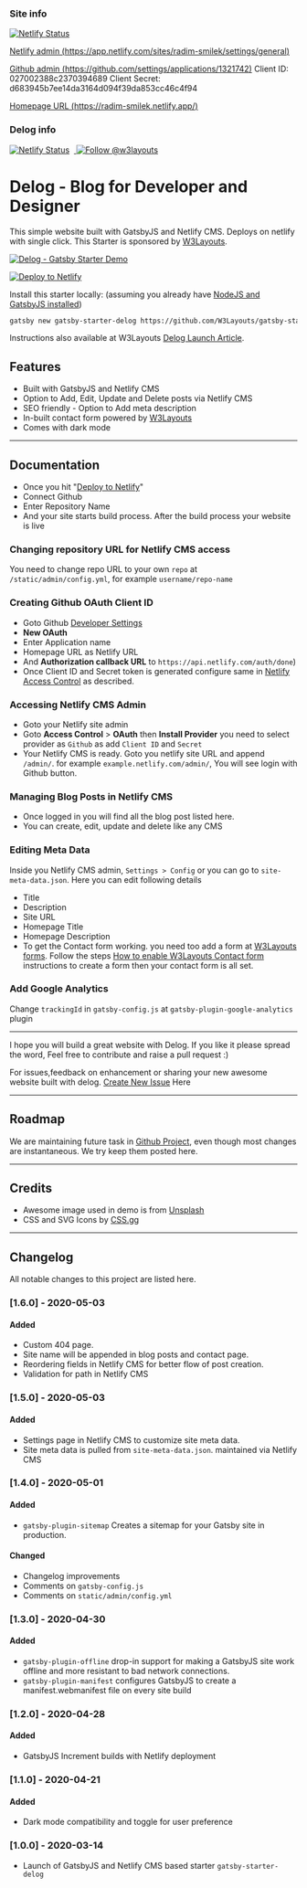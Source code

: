 ### Site info

[![Netlify Status](https://api.netlify.com/api/v1/badges/f85c590a-92b1-4efa-b399-226f95e9f120/deploy-status)](https://app.netlify.com/sites/radim-smilek/deploys)

[Netlify admin (https://app.netlify.com/sites/radim-smilek/settings/general)](https://app.netlify.com/sites/radim-smilek/settings/general)

[Github admin (https://github.com/settings/applications/1321742)](https://github.com/settings/applications/1321742)
Client ID: 027002388c2370394689
Client Secret: d683945b7ee14da3164d094f39da853cc46c4f94

[Homepage URL (https://radim-smilek.netlify.app/)](https://radim-smilek.netlify.app/)

### Delog info

[![Netlify Status](https://api.netlify.com/api/v1/badges/8ec719ad-c2f8-4529-b97d-e7561a9eaf33/deploy-status)](https://app.netlify.com/sites/delog-w3layouts/deploys) &nbsp;<a href="https://twitter.com/intent/follow?screen_name=w3layouts">
<img src="https://img.shields.io/twitter/follow/w3layouts.svg?label=Follow%20@w3layouts" alt="Follow @w3layouts" />
</a>

# Delog - Blog for Developer and Designer

This simple website built with GatsbyJS and Netlify CMS. Deploys on netlify with single click. This Starter is sponsored by [W3Layouts](https://w3layouts.com).

[![Delog - Gatsby Starter Demo](https://w3layouts.com/wp-content/uploads/2020/03/delog.jpg)](https://delog-w3layouts.netlify.com/)

[![Deploy to Netlify](https://www.netlify.com/img/deploy/button.svg)](https://app.netlify.com/start/deploy?repository=https://github.com/W3Layouts/gatsby-starter-delog)

Install this starter locally: (assuming you already have [NodeJS and GatsbyJS installed](https://www.gatsbyjs.org/tutorial/part-zero/))

```bash
gatsby new gatsby-starter-delog https://github.com/W3Layouts/gatsby-starter-delog
```

Instructions also available at W3Layouts [Delog Launch Article](https://w3layouts.com/articles/delog-gatsby-starter-netlify-cms/).

## Features

- Built with GatsbyJS and Netlify CMS
- Option to Add, Edit, Update and Delete posts via Netlify CMS
- SEO friendly - Option to Add meta description
- In-built contact form powered by [W3Layouts](https://w3layouts.com)
- Comes with dark mode

---

## Documentation

- Once you hit "[Deploy to Netlify](https://app.netlify.com/start/deploy?repository=https://github.com/W3Layouts/gatsby-starter-delog)"
- Connect Github
- Enter Repository Name
- And your site starts build process. After the build process your website is live

### Changing repository URL for Netlify CMS access

You need to change repo URL to your own `repo` at `/static/admin/config.yml`, for example `username/repo-name`

### Creating Github OAuth Client ID

- Goto Github [Developer Settings](https://github.com/settings/developers)
- **New OAuth**
- Enter Application name
- Homepage URL as Netlify URL
- And **Authorization callback URL** to `https://api.netlify.com/auth/done`)
- Once Client ID and Secret token is generated configure same in [Netlify Access Control](#accessing-netlify-cms-admin) as described.

### Accessing Netlify CMS Admin

- Goto your Netlify site admin
- Goto **Access Control** > **OAuth** then **Install Provider** you need to select provider as `Github` as add `Client ID` and `Secret`
- Your Netlify CMS is ready. Goto you netlify site URL and append `/admin/`. for example `example.netlify.com/admin/`, You will see login with Github button.

### Managing Blog Posts in Netlify CMS

- Once logged in you will find all the blog post listed here.
- You can create, edit, update and delete like any CMS

### Editing Meta Data

Inside you Netlify CMS admin, `Settings > Config` or you can go to `site-meta-data.json`. Here you can edit following details

- Title
- Description
- Site URL
- Homepage Title
- Homepage Description
- To get the Contact form working. you need too add a form at [W3Layouts forms](https://my.w3layouts.com/Forms/). Follow the steps [How to enable W3Layouts Contact form](https://w3layouts.com/articles/introducing-contact-forms-for-static-websites/) instructions to create a form then your contact form is all set.

### Add Google Analytics

Change `trackingId` in `gatsby-config.js` at `gatsby-plugin-google-analytics` plugin

---

I hope you will build a great website with Delog. If you like it please spread the word, Feel free to contribute and raise a pull request :)

For issues,feedback on enhancement or sharing your new awesome website built with delog. [Create New Issue](https://github.com/W3Layouts/gatsby-starter-delog/issues/new) Here

---

## Roadmap

We are maintaining future task in [Github Project](https://github.com/W3Layouts/gatsby-starter-delog/projects/1), even though most changes are instantaneous. We try keep them posted here.

---

## Credits

- Awesome image used in demo is from [Unsplash](https://unsplash.com)
- CSS and SVG Icons by [CSS.gg](https://css.gg)

---

## Changelog

All notable changes to this project are listed here.

### [1.6.0] - 2020-05-03

#### Added

- Custom 404 page.
- Site name will be appended in blog posts and contact page.
- Reordering fields in Netlify CMS for better flow of post creation.
- Validation for path in Netlify CMS

### [1.5.0] - 2020-05-03

#### Added

- Settings page in Netlify CMS to customize site meta data.
- Site meta data is pulled from `site-meta-data.json`. maintained via Netlify CMS

### [1.4.0] - 2020-05-01

#### Added

- `gatsby-plugin-sitemap` Creates a sitemap for your Gatsby site in production.

#### Changed

- Changelog improvements
- Comments on `gatsby-config.js`
- Comments on `static/admin/config.yml`

### [1.3.0] - 2020-04-30

#### Added

- `gatsby-plugin-offline` drop-in support for making a GatsbyJS site work offline and more resistant to bad network connections.
- `gatsby-plugin-manifest` configures GatsbyJS to create a manifest.webmanifest file on every site build

### [1.2.0] - 2020-04-28

#### Added

- GatsbyJS Increment builds with Netlify deployment

### [1.1.0] - 2020-04-21

#### Added

- Dark mode compatibility and toggle for user preference

### [1.0.0] - 2020-03-14

- Launch of GatsbyJS and Netlify CMS based starter `gatsby-starter-delog`
